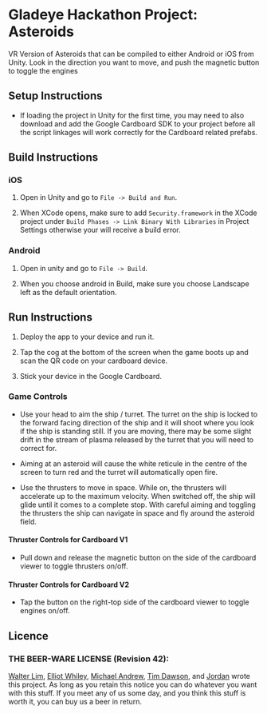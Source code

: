 # Gladeye Hackathon Project: Asteroids

VR Version of Asteroids that can be compiled to either Android or iOS from Unity.
Look in the direction you want to move, and push the magnetic button to toggle the engines

## Setup Instructions

*	If loading the project in Unity for the first time, you may need to also download and add the Google Cardboard SDK 
    to your project before all the script linkages will work correctly for the Cardboard related prefabs.

## Build Instructions

### iOS

1.	Open in Unity and go to `File -> Build and Run`.

2.	When XCode opens, make sure to add `Security.framework` in the XCode project under 
    `Build Phases -> Link Binary With Libraries` in Project Settings otherwise your will receive a build error.

### Android

1.  Open in unity and go to `File -> Build`.

2.  When you choose android in Build, make sure you choose Landscape left as the default orientation.

## Run Instructions

1.  Deploy the app to your device and run it.

2.  Tap the cog at the bottom of the screen when the game boots up and scan the QR code on your cardboard device.

3.  Stick your device in the Google Cardboard.

### Game Controls

*   Use your head to aim the ship / turret. The turret on the ship is locked to the forward facing direction 
    of the ship and it will shoot where you look if the ship is standing still. If you are moving, there may be some
    slight drift in the stream of plasma released by the turret that you will need to correct for.
    
*   Aiming at an asteroid will cause the white reticule in the centre of the screen to turn red and the turret will 
    automatically open fire.

*   Use the thrusters to move in space. While on, the thrusters will accelerate up to the maximum velocity. When 
    switched off, the ship will glide until it comes to a complete stop. With careful aiming and toggling the thrusters
    the ship can navigate in space and fly around the asteroid field.

#### Thruster Controls for Cardboard V1

*   Pull down and release the magnetic button on the side of the cardboard viewer to toggle thrusters on/off.

#### Thruster Controls for Cardboard V2

*   Tap the button on the right-top side of the cardboard viewer to toggle engines on/off. 

## Licence

### THE BEER-WARE LICENSE (Revision 42):

[Walter Lim](mailto:walter.lim@gladeye.co.nz), [Elliot Whiley](mailto:elliot.w@hotmail.com), 
[Michael Andrew](mailto:michael@uxvirtual.com), [Tim Dawson](mailto:Tim@ghost.st), and [Jordan](mailto:Jordan@ghost.st) 
wrote this project.  As long as you retain this notice you can do whatever you want with this stuff. If you meet any of 
us some day, and you think this stuff is worth it, you can buy us a beer in return.
